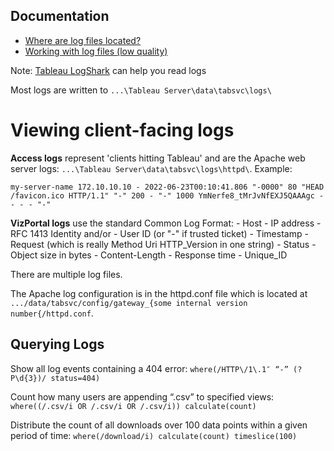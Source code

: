 ## Documentation
- [Where are log files located?](https://help.tableau.com/current/server/en-us/logs_loc.htm)
- [Working with log files (low quality)](https://help.tableau.com/current/server/en-us/logs_working_with.htm)

Note: [Tableau LogShark](https://github.com/tableau/Logshark/releases) can help you read logs 

Most logs are written to `...\Tableau Server\data\tabsvc\logs\`

# Viewing client-facing logs

**Access logs** represent 'clients hitting Tableau' and are the Apache web server logs: `...\Tableau Server\data\tabsvc\logs\httpd\`. Example:

```
my-server-name 172.10.10.10 - 2022-06-23T00:10:41.806 "-0000" 80 "HEAD /favicon.ico HTTP/1.1" "-" 200 - "-" 1000 YmNerfe8_tMrJvNfEXJ5QAAAgc - - - - "-"
```

**VizPortal logs** use the standard Common Log Format:
    - Host
    - IP address
    - RFC 1413 Identity and/or - User ID (or "-" if trusted ticket)
    - Timestamp
    - Request (which is really Method Uri HTTP_Version in one string)
    - Status
    - Object size in bytes
    - Content-Length
    - Response time
    - Unique_ID


There are multiple log files.

The Apache log configuration is in the httpd.conf file which is located at `.../data/tabsvc/config/gateway_{some internal version number{/httpd.conf`.

## Querying Logs

Show all log events containing a 404 error: `where(/HTTP\/1\.1″ “-” (?P\d{3})/ status=404)`

Count how many users are appending “.csv” to specified views: `where((/.csv/i OR /.csv/i OR /.csv/i)) calculate(count)`

Distribute the count of all downloads over 100 data points within a given period of time: `where(/download/i) calculate(count) timeslice(100)`




 
